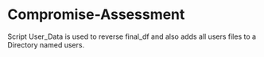 # Compromise-Assessment
Script User_Data is used to reverse final_df and also adds all users files to a Directory named users.
